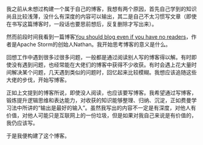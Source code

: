 我之前从未想过构建一个属于自己的博客，我想有两个原因，首先自己学到的知识尚且比较浅薄，没什么有深度的内容可以输出，其二是自己不太习惯写文章（即使在书写这篇博客时，一段话也要思前想后，反复删除才写出来）。

然而前段时间我看到一篇博客[You should blog even if you have no readers](http://nathanmarz.com/blog/you-should-blog-even-if-you-have-no-readers.html)，作者是Apache Storm的创始人Nathan。我开始思考博客的意义是什么。

回想工作中遇到很多过很多问题，一般都是通过阅读别人写的博客得以解。有时即使没有遇到问题，也经常能在大佬们的博客中获得不少收获。有时会遇上花大量时间解决某个问题，几天遇到类似的问题时，回忆起来比较模糊。我想应该追随这些大佬的步伐，开始写博客。

正如上文提到的博客所说，即使没人阅读，也应该要写博客。我希望通过写博客，锻炼提升逻辑思维和表达能力，对收获的知识能够整理、归纳、沉淀，正如费曼学习法中所讲的“输出是最好的输入”。虽然我写出的内容不一定是有深度，对他人有价值，对他人可能只是互联网上的一份垃圾，但是如果对我自己来说是有价值的，我仍应该写。

于是我便构建了这个博客。